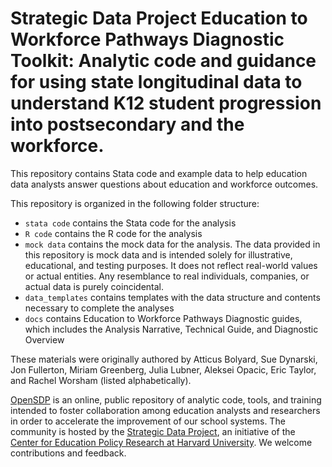 # Strategic Data Project Education to Workforce Pathways Diagnostic Toolkit: Analytic code and guidance for using state longitudinal data to understand K12 student progression into postsecondary and the workforce. 
This repository contains Stata code and example
data to help education data analysts answer questions about education and workforce outcomes.


This repository is organized in the following folder structure:
- `stata code` contains the Stata code for the analysis
- `R code` contains the R code for the analysis
- `mock data` contains the mock data for the analysis. The data provided in this repository is mock data and is intended solely for illustrative, educational, and testing purposes. It does not reflect real-world values or actual entities. Any resemblance to real individuals, companies, or actual data is purely coincidental.
- `data_templates` contains templates with the data structure and contents necessary to complete the analyses
- `docs` contains Education to Workforce Pathways Diagnostic guides, which includes the Analysis Narrative, Technical Guide, and Diagnostic Overview

These materials were originally authored by Atticus Bolyard, Sue Dynarski, Jon Fullerton, Miriam Greenberg, Julia Lubner, Aleksei Opacic, Eric Taylor, and Rachel Worsham (listed alphabetically).

[OpenSDP](https://opensdp.github.io) is an online, public repository of analytic
code, tools, and training intended to foster collaboration among education
analysts and researchers in order to accelerate the improvement of our school
systems. The community is hosted by the
[Strategic Data Project](https://sdp.cepr.harvard.edu), an initiative of the
[Center for Education Policy Research at Harvard University](https://cepr.harvard.edu).
We welcome contributions and feedback.

